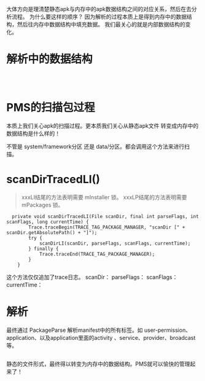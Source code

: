 大体方向是理清楚静态apk与内存中的apk数据结构之间的对应关系，然后在去分析流程。 为什么要这样的顺序？ 因为解析的过程本质上是得到内存中的数据结构，然后往内存中数据结构中填充数据。
我们最关心的就是内部数据结构的变化。

# 解析中的数据结构

```



```

# PMS的扫描包过程

本质上我们关心apk的扫描过程。更本质我们关心从静态apk文件 转变成内存中的数据结构是什么样的！

不管是 system/framework分区 还是 data/分区。都会调用这个方法来进行扫描。

# scanDirTracedLI()

> xxxLI结尾的方法表明需要 mInstaller 锁。 xxxLP结尾的方法表明需要 mPackages 锁。

```
  private void scanDirTracedLI(File scanDir, final int parseFlags, int scanFlags, long currentTime) {
        Trace.traceBegin(TRACE_TAG_PACKAGE_MANAGER, "scanDir [" + scanDir.getAbsolutePath() + "]");
        try {
            scanDirLI(scanDir, parseFlags, scanFlags, currentTime);
        } finally {
            Trace.traceEnd(TRACE_TAG_PACKAGE_MANAGER);
        }
    }
```

这个方法仅仅追加了trace日志。 scanDir： parseFlags： scanFlags： currentTime：

# 解析

最终通过 PackageParse 解析manifest中的所有标签。如 user-permission、application、以及application里面的activity
、service、provider、broadcast等。

```aidl

```

静态的文件形式，最终得以转变为内存中的数据结构。PMS就可以愉快的管理起来了！









